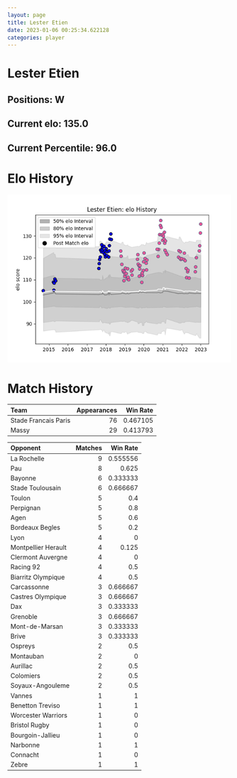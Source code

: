 ```yaml
---  
layout: page  
title: Lester Etien  
date: 2023-01-06 00:25:34.622128  
categories: player  
---
```

# Lester Etien

## Positions: W

## Current elo: 135.0

## Current Percentile: 96.0

# Elo History


![elo history](history_LesterEtien.png)
# Match History


| Team                 |   Appearances |   Win Rate |
|:---------------------|--------------:|-----------:|
| Stade Francais Paris |            76 |   0.467105 |
| Massy                |            29 |   0.413793 |

| Opponent            |   Matches |   Win Rate |
|:--------------------|----------:|-----------:|
| La Rochelle         |         9 |   0.555556 |
| Pau                 |         8 |   0.625    |
| Bayonne             |         6 |   0.333333 |
| Stade Toulousain    |         6 |   0.666667 |
| Toulon              |         5 |   0.4      |
| Perpignan           |         5 |   0.8      |
| Agen                |         5 |   0.6      |
| Bordeaux Begles     |         5 |   0.2      |
| Lyon                |         4 |   0        |
| Montpellier Herault |         4 |   0.125    |
| Clermont Auvergne   |         4 |   0        |
| Racing 92           |         4 |   0.5      |
| Biarritz Olympique  |         4 |   0.5      |
| Carcassonne         |         3 |   0.666667 |
| Castres Olympique   |         3 |   0.666667 |
| Dax                 |         3 |   0.333333 |
| Grenoble            |         3 |   0.666667 |
| Mont-de-Marsan      |         3 |   0.333333 |
| Brive               |         3 |   0.333333 |
| Ospreys             |         2 |   0.5      |
| Montauban           |         2 |   0        |
| Aurillac            |         2 |   0.5      |
| Colomiers           |         2 |   0.5      |
| Soyaux-Angouleme    |         2 |   0.5      |
| Vannes              |         1 |   1        |
| Benetton Treviso    |         1 |   1        |
| Worcester Warriors  |         1 |   0        |
| Bristol Rugby       |         1 |   0        |
| Bourgoin-Jallieu    |         1 |   0        |
| Narbonne            |         1 |   1        |
| Connacht            |         1 |   0        |
| Zebre               |         1 |   1        |